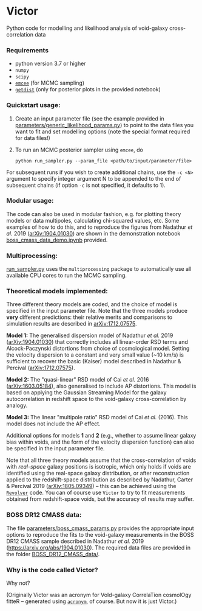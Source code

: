 # Victor

Python code for modelling and likelihood analysis of void-galaxy cross-correlation data

### Requirements
   - python version 3.7 or higher 
   - ```numpy``` 
   - ```scipy``` 
   - [```emcee```](https://emcee.readthedocs.io/en/stable/) (for MCMC sampling)
   - [```getdist```](https://github.com/cmbant/getdist) (only for posterior plots in the provided notebook)

### Quickstart usage:
1. Create an input parameter file (see the example provided in [parameters/generic_likelihood_params.py]()) to point 
to the data files you want to fit and set modelling options (note the special format required for data files!)
2. To run an MCMC posterior sampler using ```emcee```, do 

    ```python run_sampler.py --param_file <path/to/input/parameter/file>``` 
 
For subsequent runs if you wish to create additional chains, use the ```-c <N>``` argument to specify integer argument 
N to be appended to the end of subsequent chains (if option ```-c``` is not specified, it defaults to 1).

### Modular usage:
The code can also be used in modular fashion, e.g. for plotting theory models or data multipoles, calculating 
chi-squared values, etc. Some examples of how to do this, and to reproduce the figures from Nadathur *et al.* 2019 
([arXiv:1904.01030](https://arxiv.org/abs/1904.01030)) are shown in the demonstration notebook 
[boss_cmass_data_demo.ipynb]() provided.

### Multiprocessing:
[run_sampler.py](run_sampler.py) uses the ```multiprocessing``` package to automatically use all available
CPU cores to run the MCMC sampling. 

### Theoretical models implemented:
Three different theory models are coded, and the choice of model is specified in the input parameter file. Note that 
the three models produce **very** different predictions: their relative merits and comparisons to simulation results 
are described in [arXiv:1712.07575](https://arxiv.org/abs/1712.07575).

**Model 1:** 
The generalised dispersion model of Nadathur *et al.* 2019 ([arXiv:1904.01030](https://arxiv.org/abs/1904.01030)) that 
correctly includes all linear-order RSD terms and Alcock-Paczynski distortions from choice of cosmological model. 
Setting the velocity dispersion to a constant and very small value (~10 km/s) is sufficient to recover the basic 
(Kaiser) model described in Nadathur & Percival ([arXiv:1712.07575](https://arxiv.org/abs/1712.07575)).

**Model 2:**
The "quasi-linear" RSD model of Cai *et al.* 2016 ([arXiv:1603.05184](https://arxiv.org/abs/1603.05184)), also 
generalised to include AP distortions. This model is based on applying the Gaussian Streaming Model for the 
galaxy autocorrelation in redshift space to the void-galaxy cross-correlation by analogy.

**Model 3:**
The linear "multipole ratio" RSD model of Cai *et al.* (2016). This model does not include the AP effect.

Additional options for models **1** and **2** (e.g., whether to assume linear galaxy bias within voids, and the form 
of the velocity dispersion function) can also be specified in the input parameter file. 

Note that all three theory models assume that the cross-correlation of voids with *real-space* galaxy positions is 
isotropic, which only holds if voids are identified using the real-space galaxy distribution, or after reconstruction 
applied to the redshift-space distribution as described by Nadathur, Carter & Percival 2019 
([arXiv:1805.09349](https://arxiv.org/abs/1805.09349)) – this can be achieved using the 
[```Revolver```](https://github.com/seshnadathur/Revolver) code. You can of course use ```Victor``` to try to fit 
measurements obtained from redshift-space voids, but the accuracy of results may suffer.

### BOSS DR12 CMASS data:
The file [parameters/boss_cmass_params.py]() provides the appropriate input options to reproduce the fits to the 
void-galaxy measurements in the BOSS DR12 CMASS sample described in Nadathur *et al.* 2019 
(https://arxiv.org/abs/1904.01030). The required data files are provided in the folder [BOSS_DR12_CMASS_data/]().

### Why is the code called Victor?
Why not? 

(Originally Victor was an acronym for VoId-galaxy CorrelaTion cosmolOgy fitteR – generated using 
[```acronym```](https://github.com/bacook17/acronym), of course. But now it is just Victor.)